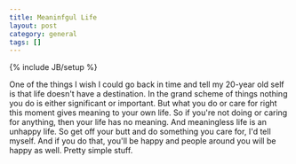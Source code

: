 ```yaml
---
title: Meaninfgul Life
layout: post
category: general
tags: []
---
```

{% include JB/setup %}

One of the things I wish I could go back in time and tell my 20-year old self is that life doesn't have a destination. In the grand scheme of things nothing you do is either significant or important. But what you do or care for right this moment gives meaning to your own life. So if you're not doing or caring for anything, then your life has no meaning. And meaningless life is an unhappy life. So get off your butt and do something you care for, I'd tell myself. And if you do that, you'll be happy and people around you will be happy as well. Pretty simple stuff.
